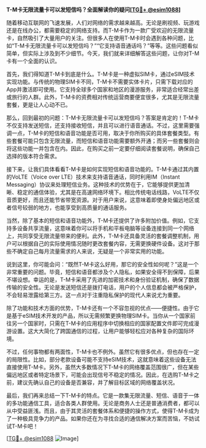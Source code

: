**T-M卡无限流量卡可以发短信吗？全面解读你的疑问[[TG💪+ @esim1088](https://t.me/s/esim1088)]**

随着移动互联网的飞速发展，人们对网络的需求越来越高。无论是刷视频、玩游戏还是在线办公，都需要稳定的网络支持。而T-M卡作为一款广受欢迎的无限流量卡，自然吸引了大量用户的关注。但很多人在使用T-M卡时会遇到各种问题，比如“T-M卡无限流量卡可以发短信吗？”“它支持语音通话吗？”等等。这些问题看似简单，但实际上涉及到不少细节。今天，我们就来详细解答这些问题，让你对T-M卡有一个全面的认识。

首先，我们得知道T-M卡到底是什么。T-M卡是一种虚拟SIM卡，通过eSIM技术实现功能。与传统的物理SIM卡不同，T-M卡不需要实体卡片，只需下载对应的App并激活即可使用。它支持全球多个国家和地区的漫游服务，非常适合经常出差或旅行的人群。此外，T-M卡的资费相对传统运营商要便宜很多，尤其是无限流量套餐，更是让人心动不已。

那么，回到最初的问题：T-M卡无限流量卡可以发短信吗？答案是肯定的！T-M卡不仅支持发送短信，还支持接收短信，并且可以进行语音通话。不过，这里需要强调一点，T-M卡的短信和语音功能是否可用，取决于你所购买的具体套餐类型。有些套餐可能只包含无限流量，而短信和语音功能需要额外开通；而另一些套餐则会将这些功能一并包含在内。因此，在购买之前一定要仔细阅读套餐说明，确保自己选择的版本符合需求。

接下来，让我们具体看看T-M卡是如何实现短信和语音功能的。T-M卡通过其内置的VoLTE（Voice over LTE）技术来支持语音通话，同时利用IM（Instant Messaging）协议来处理短信业务。这种技术的优势在于，它能够提供更加清晰、稳定的通信体验，尤其是在高速网络环境下。相比传统电话线路，VoLTE不仅音质更好，而且还能节省带宽资源。对于用户来说，这意味着即使身处偏远地区或者信号较弱的地方，也能享受到高质量的通话服务。

当然，除了基本的短信和语音功能外，T-M卡还提供了许多附加价值。例如，它支持多设备共享流量，这意味着你可以将手机和平板电脑等设备连接到同一个网络上，共同享受无限流量带来的便利。此外，T-M卡还具备灵活的套餐调整机制，用户可以根据自己的实际使用情况随时更改套餐内容，无需更换硬件设备。这对于那些不确定自己每月流量需求的人来说，无疑是一个非常实用的功能。

说到这里，你可能会问：“既然T-M卡这么好用，那它的安全性如何呢？”这是一个非常重要的问题。毕竟，短信和语音都涉及个人隐私，如果安全得不到保障，后果不堪设想。幸运的是，T-M卡采用了先进的加密技术和身份验证机制，确保了数据传输的安全性。无论是发送短信还是拨打电话，用户的个人信息都会被严格保护，不会轻易泄露给第三方。这一点对于注重隐私保护的现代人来说尤为重要。

除了功能和技术方面的优势，T-M卡还有一个不容忽视的优点——便捷性。由于它是基于eSIM技术开发的产品，所以无需频繁更换物理SIM卡。当你从一个国家前往另一个国家时，只需在T-M卡的应用程序中切换相应的国家配置文件即可完成漫游设置。这大大简化了跨国通信的过程，让用户能够轻松应对各种复杂的国际环境。

不过，任何事物都有两面性，T-M卡也不例外。虽然它有很多优点，但也存在一定的局限性。比如，部分老款设备可能不支持eSIM技术，这就意味着这些设备无法直接使用T-M卡。另外，虽然大多数情况下T-M卡的网络覆盖范围很广，但在某些偏远地区或者特定场景下，可能会出现信号不稳定的情况。因此，在选购T-M卡之前，建议先确认自己的设备是否兼容，并了解目标区域的网络覆盖状况。

最后，我们再来总结一下T-M卡的特点。它是一款集无限流量、短信、语音于一体的多功能通信工具，适合各类人群使用。无论是商务人士还是普通消费者，都可以从中受益匪浅。而且，由于其灵活的套餐体系和便捷的操作方式，使得T-M卡成为了一种极具竞争力的产品。如果你还在为寻找合适的通信解决方案而苦恼，不妨试试T-M卡吧！

[[TG💪+ @esim1088](https://t.me/s/esim1088) ![Image](https://i.postimg.cc/4NQfJmqS/Snipaste-2025-05-13-00-14-12.png)]